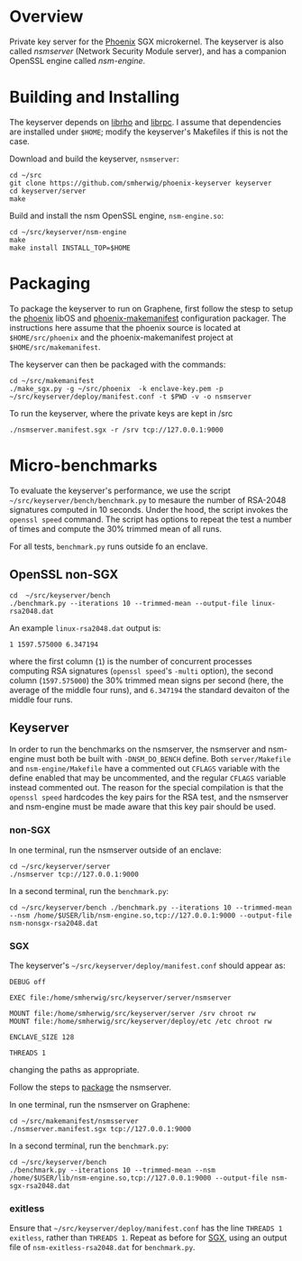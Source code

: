 Overview
========

Private key server for the [Phoenix](https://github.com/smherwig/phoenix) SGX
microkernel.  The keyserver is also called *nsmserver* (Network Security Module
server), and has a companion OpenSSL engine called *nsm-engine*.


<a name="building"/> Building and Installing
============================================

The keyserver depends on [librho](https://github.com/smherwig/librho) and
[librpc](https://github.com/smherwig/phoenix-librpc).
I assume that dependencies are installed under `$HOME`; modify the keyserver's
Makefiles if this is not the case.


Download and build the keyserver, `nsmserver`:

```
cd ~/src
git clone https://github.com/smherwig/phoenix-keyserver keyserver
cd keyserver/server
make
```

Build and install the nsm OpenSSL engine, `nsm-engine.so`:

```
cd ~/src/keyserver/nsm-engine
make
make install INSTALL_TOP=$HOME
```


<a name="packaging"/> Packaging
===============================

To package the keyserver to run on Graphene, first follow the stesp to setup
the [phoenix](https://github.com/smherwig/phoenix) libOS and
[phoenix-makemanifest](https://github.com/smherwig/phoenix-makemanifest)
configuration packager.  The instructions here assume that the phoenix source
is located at `$HOME/src/phoenix` and the phoenix-makemanifest project at
`$HOME/src/makemanifest`.


The keyserver can then be packaged with the commands:

```
cd ~/src/makemanifest
./make_sgx.py -g ~/src/phoenix  -k enclave-key.pem -p ~/src/keyserver/deploy/manifest.conf -t $PWD -v -o nsmserver
```

To run the keyserver, where the private keys are kept in /src

```
./nsmserver.manifest.sgx -r /srv tcp://127.0.0.1:9000
```

<a name="micro-benchmarks"/> Micro-benchmarks
=============================================

To evaluate the keyserver's performance, we use the script
`~/src/keyserver/bench/benchmark.py` to mesaure the number of RSA-2048
signatures computed in 10 seconds.
Under the hood, the  script invokes the `openssl speed` command.  The script
has options to repeat the test a number of times and compute the 30% trimmed
mean of all runs.

For all tests, `benchmark.py` runs outside fo an enclave.


OpenSSL non-SGX
---------------

```
cd  ~/src/keyserver/bench
./benchmark.py --iterations 10 --trimmed-mean --output-file linux-rsa2048.dat
```

An example `linux-rsa2048.dat` output is:

```
1 1597.575000 6.347194
```

where the first column (`1`) is the number of concurrent processes computing
RSA signatures (`openssl speed`'s `-multi` option), the second column
(`1597.575000`) the 30% trimmed mean signs per second (here, the average of the
middle four runs), and `6.347194` the standard devaiton of the middle
four runs.


Keyserver
---------

In order to run the benchmarks on the nsmserver, the nsmserver and nsm-engine
must both be built with `-DNSM_DO_BENCH` define.  Both `server/Makefile` and
`nsm-engine/Makefile` have a commented out `CFLAGS` variable with the define
enabled that may be uncommented, and the regular `CFLAGS` variable instead
commented out.  The reason for the special compilation is that the `openssl
speed` hardcodes the key pairs for the RSA test, and the nsmserver and
nsm-engine must be made aware that this key pair should be used.


### non-SGX

In one terminal, run the nsmserver outside of an enclave:

```
cd ~/src/keyserver/server
./nsmserver tcp://127.0.0.1:9000
```

In a second terminal, run the `benchmark.py`:

```
cd ~/src/keyserver/bench ./benchmark.py --iterations 10 --trimmed-mean --nsm /home/$USER/lib/nsm-engine.so,tcp://127.0.0.1:9000 --output-file nsm-nonsgx-rsa2048.dat
```


### <a name="microbench-keyserver-sgx"/> SGX

The keyserver's `~/src/keyserver/deploy/manifest.conf` should appear as:

```
DEBUG off 

EXEC file:/home/smherwig/src/keyserver/server/nsmserver

MOUNT file:/home/smherwig/src/keyserver/server /srv chroot rw
MOUNT file:/home/smherwig/src/keyserver/deploy/etc /etc chroot rw

ENCLAVE_SIZE 128 

THREADS 1
```

changing the paths as appropriate.

Follow the steps to [package](#packaging) the nsmserver.

In one terminal, run the nsmserver on Graphene:

```
cd ~/src/makemanifest/nsmsserver
./nsmserver.manifest.sgx tcp://127.0.0.1:9000
```

In a second terminal, run the `benchmark.py`:

```
cd ~/src/keyserver/bench
./benchmark.py --iterations 10 --trimmed-mean --nsm /home/$USER/lib/nsm-engine.so,tcp://127.0.0.1:9000 --output-file nsm-sgx-rsa2048.dat
```

### exitless

Ensure that `~/src/keyserver/deploy/manifest.conf` has the line `THREADS 1
exitless`, rather than `THREADS 1`.  Repeat as before for
[SGX](#microbench-keyserver-sgx), using an output file of
`nsm-exitless-rsa2048.dat` for `benchmark.py`.

